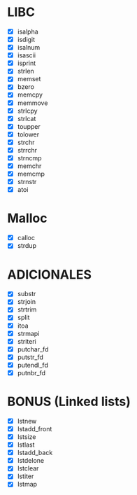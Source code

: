 # LIBC

- [x] isalpha
- [x] isdigit
- [x] isalnum
- [x] isascii
- [x] isprint
- [x] strlen
- [x] memset
- [x] bzero
- [x] memcpy
- [x] memmove
- [x] strlcpy
- [x] strlcat
- [x] toupper
- [x] tolower
- [x] strchr
- [x] strrchr
- [x] strncmp
- [x] memchr
- [x] memcmp
- [x] strnstr
- [x] atoi

# Malloc

- [x] calloc
- [x] strdup

# ADICIONALES

- [x] substr
- [x] strjoin
- [x] strtrim
- [x] split
- [x] itoa
- [x] strmapi
- [x] striteri
- [x] putchar_fd
- [x] putstr_fd
- [x] putendl_fd
- [x] putnbr_fd

# BONUS (Linked lists)

- [x] lstnew
- [x] lstadd_front
- [x] lstsize
- [x] lstlast
- [x] lstadd_back
- [x] lstdelone
- [x] lstclear
- [x] lstiter
- [x] lstmap

